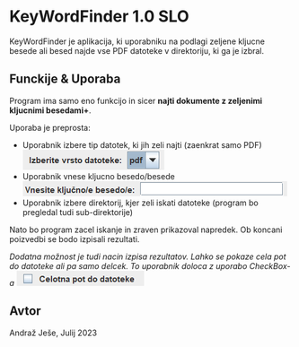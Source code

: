 # KeyWordFinder 1.0 SLO

KeyWordFinder je aplikacija, ki uporabniku na podlagi zeljene kljucne besede ali besed najde vse PDF datoteke v direktoriju, ki ga je izbral.

## Funckije & Uporaba

Program ima samo eno funkcijo in sicer **najti dokumente z zeljenimi kljucnimi besedami+**.

Uporaba je preprosta:

- Uporabnik izbere tip datotek, ki jih zeli najti (zaenkrat samo PDF)
![TIP DATOTEKE](type.png)
- Uporabnik vnese kljucno besedo/besede
![KLJUCNA BESEDA](kw.png)
- Uporabnik izbere direktorij, kjer zeli iskati datoteke (program bo pregledal tudi sub-direktorije)

Nato bo program zacel iskanje in zraven prikazoval napredek.
Ob koncani poizvedbi se bodo izpisali rezultati.

_Dodatna možnost je tudi nacin izpisa rezultatov. Lahko se pokaze cela pot do datoteke ali pa samo delcek. To uporabnik doloca z uporabo CheckBox-a_
![CHECKBOX](checkBox.png)


## Avtor
Andraž Ješe, Julij 2023

